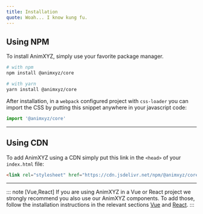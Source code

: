 ```yaml
---
title: Installation
quote: Woah... I know kung fu.
---
```


## Using NPM

To install AnimXYZ, simply use your favorite package manager.

```bash
# with npm
npm install @animxyz/core

# with yarn
yarn install @animxyz/core
```

After installation, in a `webpack` configured project with `css-loader` you can import the CSS by putting this snippet anywhere in your javascript code:

```js
import '@animxyz/core'
```

---

## Using CDN

To add AnimXYZ using a CDN simply put this link in the `<head>` of your `index.html` file:

```html
<link rel="stylesheet" href="https://cdn.jsdelivr.net/npm/@animxyz/core@0.0.22/dist/animxyz.min.css">
```

---

::: note [Vue,React]
If you are using AnimXYZ in a Vue or React project we strongly recommend you also use our AnimXYZ components. To add those, follow the installation instructions in the relevant sections [Vue](#vue) and [React](#react).
:::
